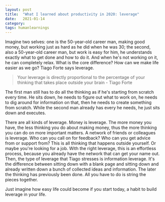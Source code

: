 ```yaml
---
layout: post
title:  "What I learned about productivity in 2020: leverage"
date:   2021-01-14
category: 
tags: humanlearnings
---
```

Imagine two selves: one is the 50-year-old career man, making good money, but working just as hard as he did when he was 30; the second, also a 50-year-old career man, but work is easy for him, he understands exactly what to get done and how to do it. And when he's not working on it, he can completely relax. What is the core difference? How can we make life easier as we go? Tiago Forte says leverage.

> Your leverage is directly proportional to the percentage of your thinking that takes place outside your brain - Tiago Forte

The first man still has to do all the thinking as if he's starting from scratch every time. He sits down, he needs to figure out what to work on, he needs to dig around for information on that, then he needs to create something from scratch. While the second man already has every he needs, he just sits down and executes.

There are all kinds of leverage. Money is leverage. The more money you have, the less thinking you do about making money, thus the more thinking you can do on more important matters. A network of friends or colleagues is leverage. Who can you call on for feedback? Who can you get advice from or support from? This is all thinking that happens outside yourself. Or maybe you're looking for a job. With the right leverage, this is an effortless process, because you already have the network that can get your name out. Then, the type of leverage that Tiago stresses is information leverage. It's the difference between sitting down with a blank page and sitting down and already written down a bunch of collected ideas and information. The later the thinking has previously been done. All you have to do is string the pieces together.

Just imagine how easy life could become if you start today, a habit to build leverage in your life.